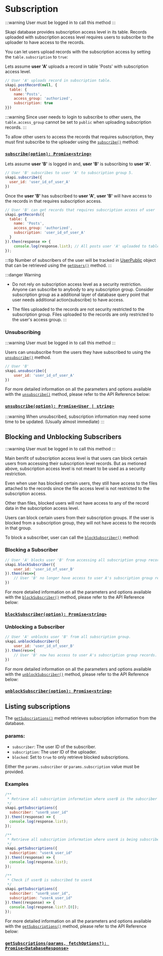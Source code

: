 
# Subscription

:::warning
User must be logged in to call this method
:::

Skapi database provides subscription access level in its table.
Records uploaded with subscription access level requires users to subscribe to the uploader to have access to the records.

You can let users upload records with the subscription access by setting the `table.subscription` to `true`:

Lets assume **user 'A'** uploads a record in table 'Posts' with subscription access level.

```js
// User 'A' uploads record in subscription table.
skapi.postRecord(null, {
  table: {
    name:'Posts',
    access_group: 'authorized',
    subscription: true
}})
```

:::warning
Since user needs to login to subscribe to other users, the `table.access_group` cannot be set to `public` when uploading subscription records.
:::

To allow other users to access the records that requires subscription, they must first subscribe to the uploader using the [`subscribe()`](/api-reference/database/README.md#subscribe) method:

### [`subscribe(option): Promise<string>`](/api-reference/database/README.md#subscribe)

Lets assume **user 'B'** is logged in and, **user 'B'** is subscribing to **user 'A'**.

```js
// User 'B' subscribes to user 'A' to subscription group 5.
skapi.subscribe({
  user_id: 'user_id_of_user_A'
})
```

Once the **user 'B'** has subscribed to **user 'A'**,
**user 'B'** will have access to the records in that requires subscription access.

```js
// User 'B' can get records that requires subscription access of user 'A'
skapi.getRecords({
  table: {
    name: 'Posts',
    access_group: 'authorized',
    subscription: 'user_id_of_user_A'
  }
}).then(response => {
    console.log(response.list); // All posts user 'A' uploaded to table 'Posts' in subscription access level.
});
```

:::tip
Number of subscribers of the user will be tracked in [UserPublic](/api-reference/data-types/README.md#userpublic) object
that can be retrieved using the [`getUsers()`](/api-reference/database/README.md#getusers) method.
:::

:::danger Warning
- Do not rely on subscription access level as a security restriction.
  Anyone can subscribe to anybody to any subscription group.
  Consider subscription group as a additional layer of database query point that user needs additional action(subscribe) to have access.

- The files uploaded to the records are not security restricted to the subscription group.
  Files uploaded to the records are only restricted to the user's access group.
:::

### Unsubscribing

:::warning
User must be logged in to call this method
:::

Users can unsubscribe from the users they have subscribed to using the [`unsubscribe()`](/api-reference/database/README.md#unsubscribe) method.

```js
// User 'B'
skapi.unsubscribe({
    user_id: 'user_id_of_user_A'
})
```
For more detailed information on all the parameters and options available with the [`unsubscribe()`](/api-reference/database/README.md#unsubscribe) method, 
please refer to the API Reference below:

### [`unsubscribe(option): Promise<User | string>`](/api-reference/database/README.md#unsubscribe)

:::warning
When unsubscribed, subscription information may need some time to be updated. (Usually almost immediate)
:::


## Blocking and Unblocking Subscribers

:::warning
User must be logged in to call this method
:::

Main benifit of subscription access level is that users can block certain users from accessing their subscription level records.
But as metioned above, subscription access level is not meant to be used as a security restriction.

Even when user has blocked certain users, they still have access to the files attached to the records since the file access level is not restricted to the subscription access.

Other than files, blocked users will not have access to any of the record data in the subscription access level.

Users can block certain users from their subscription groups.
If the user is blocked from a subscription group, they will not have access to the records in that group.

To block a subscriber, user can call the [`blockSubscriber()`](/api-reference/database/README.md#blocksubscriber) method:

### Blocking a Subscriber

```js
// User 'A' blocks user 'B' from accessing all subscription group records.
skapi.blockSubscriber({
    user_id: 'user_id_of_user_B'
}).then(res=>{
    // User 'B' no longer have access to user A's subscription group records.
})
```

For more detailed information on all the parameters and options available with the [`blockSubscriber()`](/api-reference/database/README.md#blocksubscriber) method, 
please refer to the API Reference below:

### [`blockSubscriber(option): Promise<string>`](/api-reference/database/README.md#blocksubscriber)


### Unblocking a Subscriber

```js
// User 'A' unblocks user 'B' from all subscription group.
skapi.unblockSubscriber({
    user_id: 'user_id_of_user_B'
}).then(res=>{
    // User 'B' now has access to user A's subscription group records.
})
```
For more detailed information on all the parameters and options available with the [`unblockSubscriber()`](/api-reference/database/README.md#unblocksubscriber) method, 
please refer to the API Reference below:

### [`unblockSubscriber(option): Promise<string>`](/api-reference/database/README.md#unblocksubscriber)

## Listing subscriptions

The [`getSubscriptions()`](/api-reference/database/README.md#getsubscriptions) method retrieves subscription information from the database.

### params:
- `subscriber`: The user ID of the subscriber.
- `subscription`: The user ID of the uploader.
- `blocked`: Set to `true` to only retrieve blocked subscriptions.

Either the `params.subscriber` or `params.subscription` value must be provided.

### Examples

```js
/**
 * Retrieve all subscription information where userB is the subscriber
 */
skapi.getSubscriptions({
  subscriber: "userB_user_id"
}).then((response) => {
  console.log(response.list);
});

/** 
 * Retrieve all subscription information where userA is being subscribed to
 */
skapi.getSubscriptions({
  subscription: "userA_user_id"
}).then((response) => {
  console.log(response.list);
});

/** 
 * Check if userB is subscribed to userA
 */
skapi.getSubscriptions({
  subscriber: "userB_user_id",
  subscription: "userA_user_id"
}).then((response) => {
  console.log(response.list?.[0]);
});
```
For more detailed information on all the parameters and options available with the [`getSubscriptions()`](/api-reference/database/README.md#getsubscriptions) method, 
please refer to the API Reference below:

### [`getSubscriptions(params, fetchOptions?): Promise<DatabaseResponse>`](/api-reference/database/README.md#getsubscriptions)